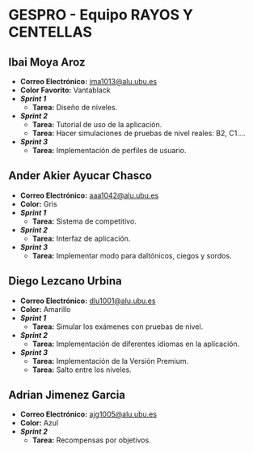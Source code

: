 # GESPRO - Equipo RAYOS Y CENTELLAS

## Ibai Moya Aroz
- **Correo Electrónico:** [ima1013@alu.ubu.es](mailto:ima1013@alu.ubu.es)
- **Color Favorito:** Vantablack
- **_Sprint 1_**
   - **Tarea:** Diseño de niveles.
- **_Sprint 2_**
   - **Tarea:** Tutorial de uso de la aplicación.
   - **Tarea:** Hacer simulaciones de pruebas de nivel reales: B2, C1....
- **_Sprint 3_**
   - **Tarea:** Implementación de perfiles de usuario.

## Ander Akier Ayucar Chasco
- **Correo Electrónico:** [aaa1042@alu.ubu.es](mailto:aaa1042@alu.ubu.es)
- **Color:** Gris
- **_Sprint 1_**
   - **Tarea:** Sistema de competitivo.
- **_Sprint 2_**
   - **Tarea:** Interfaz de aplicación.
- **_Sprint 3_**
   - **Tarea:** Implementar modo para daltónicos, ciegos y sordos.
## Diego Lezcano Urbina
- **Correo Electrónico:** [dlu1001@alu.ubu.es](mailto:dlu1001@alu.ubu.es)
- **Color:** Amarillo
- **_Sprint 1_**
   - **Tarea:** Simular los exámenes con pruebas de nivel.
- **_Sprint 2_**
   - **Tarea:** Implementación de diferentes idiomas en la aplicación.
- **_Sprint 3_**
   - **Tarea:** Implementación de la Versión Premium.
   - **Tarea:** Salto entre los niveles.
 
## Adrian Jimenez Garcia
- **Correo Electrónico:** [ajg1005@alu.ubu.es](mailto:ajg1005@alu.ubu.es)
- **Color:** Azul
- **_Sprint 2_**
   - **Tarea:** Recompensas por objetivos.
